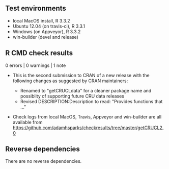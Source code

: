 ## Test environments
* local MacOS install, R 3.3.2
* Ubuntu 12.04 (on travis-ci), R 3.3.1
* Windows (on Appveyor), R 3.3.2
* win-builder (devel and release)

## R CMD check results

0 errors | 0 warnings | 1 note

* This is the second submission to CRAN of a new release with the following
changes as suggested by CRAN maintainers:
  * Renamed to "getCRUCLdata" for a cleaner package name and possiblity of supporting future CRU data releases
  * Revised DESCRIPTION:Description to read: "Provides functions that ..."
  
* Check logs from local MacOS, Travis, Appveyor and win-builder are all available from https://github.com/adamhsparks/checkresults/tree/master/getCRUCL2.0

## Reverse dependencies

There are no reverse dependencies.

